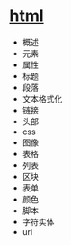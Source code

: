 # [html](../lib/html.xmind)

+ 概述
+ 元素
+ 属性
+ 标题
+ 段落
+ 文本格式化
+ 链接
+ 头部
+ css
+ 图像
+ 表格
+ 列表
+ 区块
+ 表单
+ 颜色
+ 脚本
+ 字符实体
+ url
